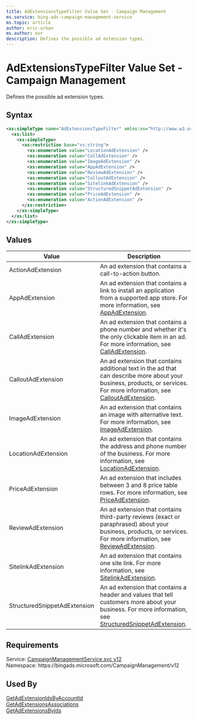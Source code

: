 ```yaml
---
title: AdExtensionsTypeFilter Value Set - Campaign Management
ms.service: bing-ads-campaign-management-service
ms.topic: article
author: eric-urban
ms.author: eur
description: Defines the possible ad extension types.
---
```

# AdExtensionsTypeFilter Value Set - Campaign Management
Defines the possible ad extension types.

## Syntax
```xml
<xs:simpleType name="AdExtensionsTypeFilter" xmlns:xs="http://www.w3.org/2001/XMLSchema">
  <xs:list>
    <xs:simpleType>
      <xs:restriction base="xs:string">
        <xs:enumeration value="LocationAdExtension" />
        <xs:enumeration value="CallAdExtension" />
        <xs:enumeration value="ImageAdExtension" />
        <xs:enumeration value="AppAdExtension" />
        <xs:enumeration value="ReviewAdExtension" />
        <xs:enumeration value="CalloutAdExtension" />
        <xs:enumeration value="SitelinkAdExtension" />
        <xs:enumeration value="StructuredSnippetAdExtension" />
        <xs:enumeration value="PriceAdExtension" />
        <xs:enumeration value="ActionAdExtension" />
      </xs:restriction>
    </xs:simpleType>
  </xs:list>
</xs:simpleType>
```

## <a name="values"></a>Values

|Value|Description|
|-----------|---------------|
|<a name="actionadextension"></a>ActionAdExtension|An ad extension that contains a call-to-action button.|
|<a name="appadextension"></a>AppAdExtension|An ad extension that contains a link to install an application from a supported app store. For more information, see [AppAdExtension](appadextension.md).|
|<a name="calladextension"></a>CallAdExtension|An ad extension that contains a phone number and whether it's the only clickable item in an ad. For more information, see [CallAdExtension](calladextension.md).|
|<a name="calloutadextension"></a>CalloutAdExtension|An ad extension that contains additional text in the ad that can describe more about your business, products, or services. For more information, see [CalloutAdExtension](calloutadextension.md).|
|<a name="imageadextension"></a>ImageAdExtension|An ad extension that contains an image with alternative text. For more information, see [ImageAdExtension](imageadextension.md).|
|<a name="locationadextension"></a>LocationAdExtension|An ad extension that contains the address and phone number of the business. For more information, see [LocationAdExtension](locationadextension.md).|
|<a name="priceadextension"></a>PriceAdExtension|An ad extension that includes between 3 and 8 price table rows. For more information, see [PriceAdExtension](priceadextension.md).|
|<a name="reviewadextension"></a>ReviewAdExtension|An ad extension that contains third-party reviews (exact or paraphrased) about your business, products, or services. For more information, see [ReviewAdExtension](reviewadextension.md).|
|<a name="sitelinkadextension"></a>SitelinkAdExtension|An ad extension that contains one site link. For more information, see [SitelinkAdExtension](sitelinkadextension.md).|
|<a name="structuredsnippetadextension"></a>StructuredSnippetAdExtension|An ad extension that contains a header and values that tell customers more about your business. For more information, see [StructuredSnippetAdExtension](structuredsnippetadextension.md).|

## Requirements
Service: [CampaignManagementService.svc v12](https://campaign.api.bingads.microsoft.com/Api/Advertiser/CampaignManagement/v12/CampaignManagementService.svc)  
Namespace: https\://bingads.microsoft.com/CampaignManagement/v12  

## Used By
[GetAdExtensionIdsByAccountId](getadextensionidsbyaccountid.md)  
[GetAdExtensionsAssociations](getadextensionsassociations.md)  
[GetAdExtensionsByIds](getadextensionsbyids.md)  
